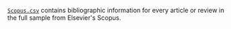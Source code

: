 [`Scopus.csv`](Scopus.csv) contains bibliographic information for every article or review in the full sample from Elsevier's Scopus.
